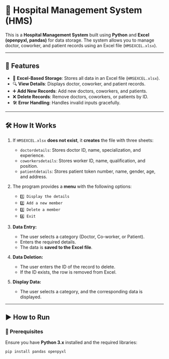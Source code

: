 # 🏥 Hospital Management System (HMS)

This is a **Hospital Management System** built using **Python** and **Excel (openpyxl, pandas)** for data storage. The system allows you to manage doctor, coworker, and patient records using an Excel file (`HMSEXCEL.xlsx`).

---

## 🚀 Features
- 📄 **Excel-Based Storage**: Stores all data in an Excel file (`HMSEXCEL.xlsx`).
- 🔍 **View Details**: Displays doctor, coworker, and patient records.
- ➕ **Add New Records**: Add new doctors, coworkers, and patients.
- ❌ **Delete Records**: Remove doctors, coworkers, or patients by ID.
- 🛠 **Error Handling**: Handles invalid inputs gracefully.

---

## 🛠 How It Works
1. If `HMSEXCEL.xlsx` **does not exist**, it **creates** the file with three sheets:
   - `doctordetails`: Stores doctor ID, name, specialization, and experience.
   - `coworkersdetails`: Stores worker ID, name, qualification, and position.
   - `patientdetails`: Stores patient token number, name, gender, age, and address.

2. The program provides a **menu** with the following options:
   - `1️⃣ Display the details`
   - `2️⃣ Add a new member`
   - `3️⃣ Delete a member`
   - `4️⃣ Exit`

3. **Data Entry:**
   - The user selects a category (Doctor, Co-worker, or Patient).
   - Enters the required details.
   - The data is **saved to the Excel file**.

4. **Data Deletion:**
   - The user enters the ID of the record to delete.
   - If the ID exists, the row is removed from Excel.

5. **Display Data:**
   - The user selects a category, and the corresponding data is displayed.

---

## ▶️ How to Run

### **🔹 Prerequisites**
Ensure you have **Python 3.x** installed and the required libraries:

```sh
pip install pandas openpyxl
